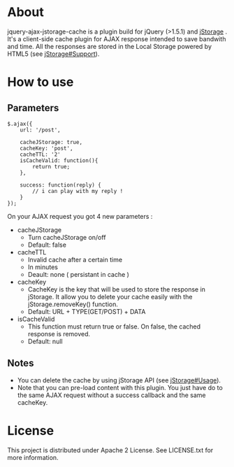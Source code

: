 # About 
jquery-ajax-jstorage-cache is a plugin build for jQuery (>1.5.1) and [jStorage](http://www.jstorage.info) . It's a client-side cache plugin for AJAX response intended to save bandwith and time. All the responses are stored in the Local Storage powered by HTML5 (see [jStorage#Support](http://www.jstorage.info/#support)).

# How to use 

## Parameters

	$.ajax({
		url: '/post',

		cacheJStorage: true,
		cacheKey: 'post',
		cacheTTL: '2'
		isCacheValid: function(){
			return true;
		},

		success: function(reply) {
			// i can play with my reply ! 
		}
	});

On your AJAX request you got 4 new parameters :

* cacheJStorage
	* Turn cacheJStorage on/off
	* Default: false
* cacheTTL
	* Invalid cache after a certain time
	* In minutes
	* Deault: none ( persistant in cache )
* cacheKey
	* CacheKey is the key that will be used to store the response in jStorage. It allow you to delete your cache easily with the jStorage.removeKey() function.
	* Default: URL + TYPE(GET/POST) + DATA
* isCacheValid
	* This function must return true or false. On false, the cached response is removed.
	* Default: null

## Notes

* You can delete the cache by using jStorage API (see [jStorage#Usage](http://www.jstorage.info/#usage)).
* Note that you can pre-load content with this plugin. You just have do to the same AJAX request without a success callback and the same cacheKey.

# License

This project is distributed under Apache 2 License. See LICENSE.txt for more information.